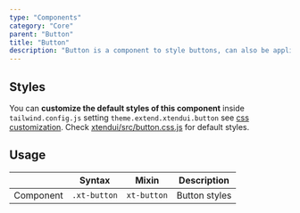 ```yaml
---
type: "Components"
category: "Core"
parent: "Button"
title: "Button"
description: "Button is a component to style buttons, can also be applied to other tags."
---
```


## Styles

You can **customize the default styles of this component** inside `tailwind.config.js` setting `theme.extend.xtendui.button` see [css customization](/components/global/preset#customization). Check [xtendui/src/button.css.js](https://github.com/xtendui/xtendui/blob/beta/src/button.css.js) for default styles.

## Usage

<div class="xt-overflow-sub overflow-y-hidden overflow-x-scroll my-5 xt-my-auto w-full">

|                      | Syntax                          | Mixin            | Description                   |
| ----------------------- | ----------------------------------------- | -----------------------------| ----------------------------- |
| Component                  | `.xt-button`                     | `xt-button`                | Button styles            |

</div>

<demo>
  <demoinline src="demos/components/button/usage">
  </demoinline>
</demo>
